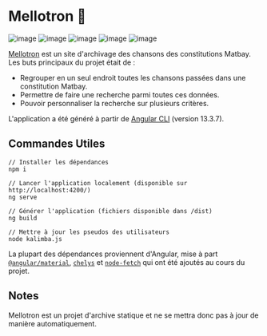 # Mellotron :musical_keyboard:

![image](https://img.shields.io/badge/Angular-DD0031?style=for-the-badge&logo=angular&logoColor=white) ![image](https://img.shields.io/badge/HTML5-E34F26?style=for-the-badge&logo=html5&logoColor=white) ![image](https://img.shields.io/badge/npm-CB3837?style=for-the-badge&logo=npm&logoColor=white) ![image](https://img.shields.io/badge/Sass-CC6699?style=for-the-badge&logo=sass&logoColor=white) ![image](https://img.shields.io/badge/TypeScript-007ACC?style=for-the-badge&logo=typescript&logoColor=white)

[Mellotron](https://fr.wikipedia.org/wiki/Mellotron) est un site d'archivage des chansons des constitutions Matbay. Les buts principaux du projet était de :
* Regrouper en un seul endroit toutes les chansons passées dans une constitution Matbay.
* Permettre de faire une recherche parmi toutes ces données.
* Pouvoir personnaliser la recherche sur plusieurs critères.

L'application a été généré à partir de [Angular CLI](https://github.com/angular/angular-cli) (version 13.3.7).

## Commandes Utiles

```
// Installer les dépendances
npm i

// Lancer l'application localement (disponible sur http://localhost:4200/)
ng serve

// Générer l'application (fichiers disponible dans /dist)
ng build

// Mettre à jour les pseudos des utilisateurs
node kalimba.js
```

La plupart des dépendances proviennent d'Angular, mise à part [`@angular/material`](https://material.angular.io/guide/getting-started), [`chelys`](https://github.com/TableauBits/Chelys) et [`node-fetch`](https://www.npmjs.com/package/node-fetch) qui ont été ajoutés au cours du projet.

## Notes

Mellotron est un projet d'archive statique et ne se mettra donc pas à jour de manière automatiquement.
